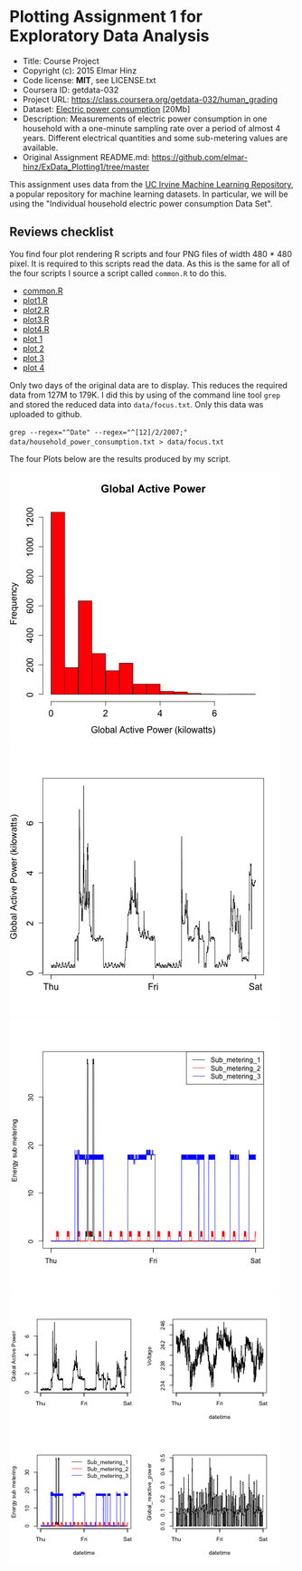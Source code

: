 # Plotting Assignment 1 for Exploratory Data Analysis

* Title: Course Project
* Copyright (c): 2015 Elmar Hinz
* Code license: **MIT**, see LICENSE.txt
* Coursera ID: getdata-032
* Project URL: https://class.coursera.org/getdata-032/human_grading
* Dataset: [Electric power consumption](
  https://d396qusza40orc.cloudfront.net/exdata%2Fdata%2Fhousehold_power_consumption.zip)
  [20Mb]
* Description: Measurements of electric power consumption in one
  household with a one-minute sampling rate over a period of almost 4 years.
  Different electrical quantities and some sub-metering values are available.
* Original Assignment README.md:
  https://github.com/elmar-hinz/ExData_Plotting1/tree/master

This assignment uses data from
the <a href="http://archive.ics.uci.edu/ml/">UC Irvine Machine
Learning Repository</a>, a popular repository for machine learning
datasets. In particular, we will be using the "Individual household
electric power consumption Data Set".

## Reviews checklist

You find four plot rendering R scripts and four PNG files of width 480 * 480
pixel. It is required to this scripts read the data. As this is the same for
all of the four scripts I source a script called `common.R` to do this.

* [common.R](common.R)
* [plot1.R](plot1.R)
* [plot2.R](plot2.R)
* [plot3.R](plot3.R)
* [plot4.R](plot4.R)
* [plot 1](plot1.png)
* [plot 2](plot2.png)
* [plot 3](plot3.png)
* [plot 4](plot4.png)

Only two days of the original data are to display. This reduces the required
data from 127M to 179K. I did this by using of the command line tool `grep` and
stored the reduced data into `data/focus.txt`. Only this data was uploaded to
github.

`grep --regex="^Date" --regex="^[12]/2/2007;"
    data/household_power_consumption.txt > data/focus.txt`

The four Plots below are the results produced by my script.

![plot 1](plot1.png)
![plot 2](plot2.png)
![plot 3](plot3.png)
![plot 4](plot4.png)

